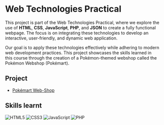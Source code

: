 # Web Technologies Practical

This project is part of the Web Technologies Practical, where we explore the use of **HTML**, **CSS**, **JavaScript**, **PHP**, and **JSON** to create a fully functional webpage. The focus is on integrating these technologies to develop an interactive, user-friendly, and dynamic web application.

Our goal is to apply these technologies effectively while adhering to modern web development practices. This project showcases the skills learned in this course through the creation of a Pokémon-themed webshop called the Pokémon Webshop (Pokémart).


## Project
- [Pokémart Web-Shop](myWebShop/README.md)


## Skills learnt
![HTML5](https://img.shields.io/badge/HTML5-%23E34F26?logo=html5&logoColor=white)
![CSS3](https://img.shields.io/badge/CSS3-%231572B6?logo=css3&logoColor=white)
![JavaScript](https://img.shields.io/badge/JavaScript-%23F7DF1E?logo=javascript&logoColor=white)
![PHP](https://img.shields.io/badge/PHP-%23777BB4?logo=php&logoColor=white)